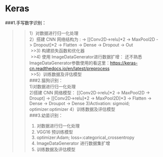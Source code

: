 # Keras
###1.手写数字识别：<br>
  >>1）对数据进行归一化处理<br>
  >>2）搭建 CNN 网络结构为 : -> [[Conv2D->relu]*2 -> MaxPool2D -> Dropout]*2 -> Flatten -> Dense -> Dropout -> Out <br>
  >>3) 构建损失函数和优化器 <br>
  >>4) 使用 ImageDataGenerator进行数据扩增： 还不熟悉 ImageDataGenerator参数使用的看这里：https://keras-cn.readthedocs.io/en/latest/preprocess <br>
  >>5）训练数据及评估模型<br>
###2.猫狗识别：<br>
>> 1)对数据进行归一化处理<br>
>> 2)搭建 CNN 网络模型： [[Conv2D->relu]*2 -> MaxPool2D  -> Droupt] -> [[Conv2D->relu]*2 -> MaxPool2D]*3 -> Flatten -> Dense -> Droupot -> Dense
>> 3)Activation: sigmoid; optimizer:optimizer
>> 4）训练数据及评估模型<br>
###3.幼苗识别：<br>
>> 1) 对数据进行归一化处理<br>
>> 2) VGG16 预训练模型<br>
>> 3) optimizer:Adam; loss=:categorical_crossentropy<br>
>> 4) ImageDataGenerator 进行数据集扩增<br>
>> 5) 训练数据及评估模型<br>
